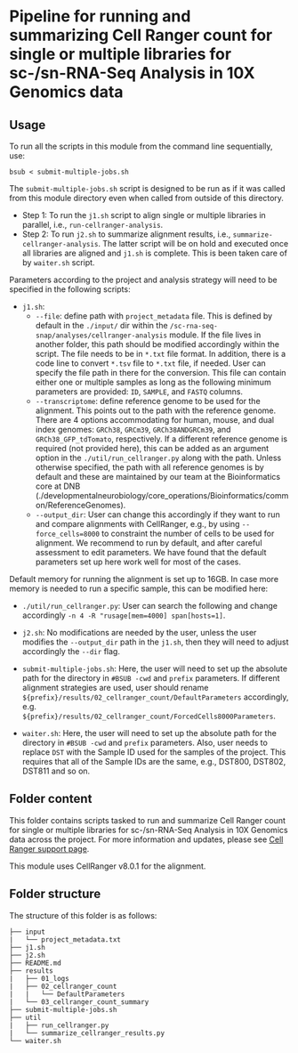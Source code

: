 # Pipeline for running and summarizing Cell Ranger count for single or multiple libraries for sc-/sn-RNA-Seq Analysis in 10X Genomics data

## Usage

To run all the scripts in this module from the command line sequentially, use:

```
bsub < submit-multiple-jobs.sh
```

The `submit-multiple-jobs.sh` script is designed to be run as if it was called from this module directory even when called from outside of this directory. 
   - Step 1: To run the `j1.sh` script to align single or multiple libraries in parallel, i.e., `run-cellranger-analysis`. 
   - Step 2: To run `j2.sh` to summarize alignment results, i.e., `summarize-cellranger-analysis`. The latter script will be on hold and executed once all libraries are aligned and `j1.sh` is complete. This is been taken care of by `waiter.sh` script.

Parameters according to the project and analysis strategy will need to be specified in the following scripts:
- `j1.sh`: 
   - `--file`: define path with `project_metadata` file. This is defined by default in the `./input/` dir within the `/sc-rna-seq-snap/analyses/cellranger-analysis` module. If the file lives in another folder, this path should be modified accordingly within the script. The file needs to be in `*.txt` file format. In addition, there is a code line to convert `*.tsv` file to `*.txt` file, if needed. User can specify the file path in there for the conversion. This file can contain either one or multiple samples as long as the following minimum parameters are provided: `ID`, `SAMPLE`, and `FASTQ` columns.
   - `--transcriptome`: define reference genome to be used for the alignment. This points out to the path with the reference genome. There are 4 options accommodating for human, mouse, and dual index genomes: `GRCh38`, `GRCm39`, `GRCh38ANDGRCm39`, and `GRCh38_GFP_tdTomato`, respectively. If a different reference genome is required (not provided here), this can be added as an argument option in the `./util/run_cellranger.py` along with the path. Unless otherwise specified, the path with all reference genomes is by default and these are maintained by our team at the Bioinformatics core at DNB (./developmentalneurobiology/core_operations/Bioinformatics/common/ReferenceGenomes). 
  - `--output_dir`: User can change this accordingly if they want to run and compare alignments with CellRanger, e.g., by using `--force_cells=8000` to constraint the number of cells to be used for alignment. We recommend to run by default, and after careful assessment to edit parameters. We have found that the default parameters set up here work well for most of the cases.

Default memory for running the alignment is set up to 16GB. In case more memory is needed to run a specific sample, this can be modified here:
- `./util/run_cellranger.py`: User can search the following and change accordingly `-n 4 -R "rusage[mem=4000] span[hosts=1]`.


- `j2.sh`: No modifications are needed by the user, unless the user modifies the `--output_dir` path in the `j1.sh`, then they will need to adjust accordingly the `--dir` flag. 

- `submit-multiple-jobs.sh`: Here, the user will need to set up the absolute path for the directory in `#BSUB -cwd` and `prefix` parameters. If different alignment strategies are used, user should rename `${prefix}/results/02_cellranger_count/DefaultParameters` accordingly, e.g. `${prefix}/results/02_cellranger_count/ForcedCells8000Parameters`.

- `waiter.sh`: Here, the user will need to set up the absolute path for the directory in `#BSUB -cwd` and `prefix` parameters. Also, user needs to replace `DST` with the Sample ID used for the samples of the project. This requires that all of the Sample IDs are the same, e.g., DST800, DST802, DST811 and so on.


## Folder content
This folder contains scripts tasked to run and summarize Cell Ranger count for single or multiple libraries for sc-/sn-RNA-Seq Analysis in 10X Genomics data across the project. For more information and updates, please see [Cell Ranger support page](https://www.10xgenomics.com/support/software/cell-ranger/latest/analysis/running-pipelines/cr-gex-count).

This module uses CellRanger v8.0.1 for the alignment.


## Folder structure 

The structure of this folder is as follows:

```
├── input
|   └── project_metadata.txt
├── j1.sh
├── j2.sh
├── README.md
├── results
|   ├── 01_logs
|   ├── 02_cellranger_count
|   |   └── DefaultParameters
|   └── 03_cellranger_count_summary
├── submit-multiple-jobs.sh
├── util
|   ├── run_cellranger.py
|   └── summarize_cellranger_results.py
└── waiter.sh
```

